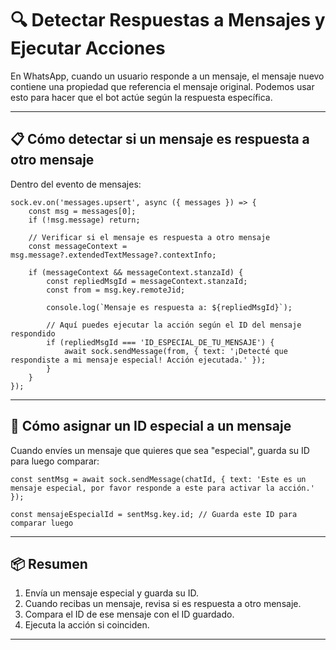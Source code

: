 # 🔍 Detectar Respuestas a Mensajes y Ejecutar Acciones

En WhatsApp, cuando un usuario responde a un mensaje, el mensaje nuevo contiene una propiedad que referencia el mensaje original. Podemos usar esto para hacer que el bot actúe según la respuesta específica.

---

## 📋 Cómo detectar si un mensaje es respuesta a otro mensaje

Dentro del evento de mensajes:

    sock.ev.on('messages.upsert', async ({ messages }) => {
        const msg = messages[0];
        if (!msg.message) return;

        // Verificar si el mensaje es respuesta a otro mensaje
        const messageContext = msg.message?.extendedTextMessage?.contextInfo;

        if (messageContext && messageContext.stanzaId) {
            const repliedMsgId = messageContext.stanzaId;
            const from = msg.key.remoteJid;

            console.log(`Mensaje es respuesta a: ${repliedMsgId}`);

            // Aquí puedes ejecutar la acción según el ID del mensaje respondido
            if (repliedMsgId === 'ID_ESPECIAL_DE_TU_MENSAJE') {
                await sock.sendMessage(from, { text: '¡Detecté que respondiste a mi mensaje especial! Acción ejecutada.' });
            }
        }
    });

---

## 📌 Cómo asignar un ID especial a un mensaje

Cuando envíes un mensaje que quieres que sea "especial", guarda su ID para luego comparar:

    const sentMsg = await sock.sendMessage(chatId, { text: 'Este es un mensaje especial, por favor responde a este para activar la acción.' });

    const mensajeEspecialId = sentMsg.key.id; // Guarda este ID para comparar luego

---

## 📦 Resumen

1. Envía un mensaje especial y guarda su ID.
2. Cuando recibas un mensaje, revisa si es respuesta a otro mensaje.
3. Compara el ID de ese mensaje con el ID guardado.
4. Ejecuta la acción si coinciden.

---
